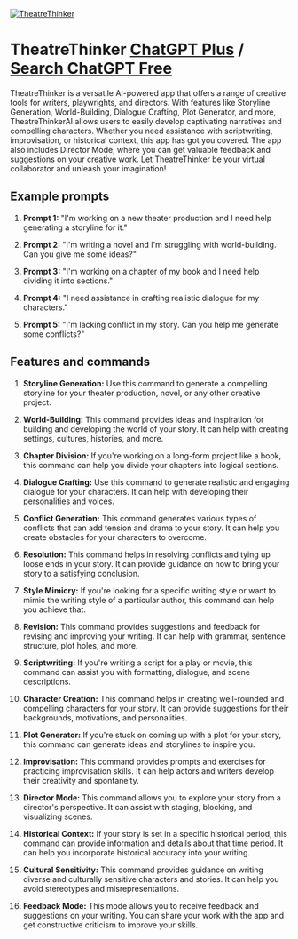 
[![TheatreThinker](https://files.oaiusercontent.com/file-sI5i9DZDFrVXJ1WhK7oZV2nD?se=2123-10-16T22%3A02%3A24Z&sp=r&sv=2021-08-06&sr=b&rscc=max-age%3D31536000%2C%20immutable&rscd=attachment%3B%20filename%3D37840ce3-4df0-4fa1-80da-ea195f27d003.png&sig=LMvmpIWK7IpFPR8kA0OEgQuJ9PvroD2Ob4DRBBF9jQM%3D)](https://chat.openai.com/g/g-OwEMZTNyj-theatrethinker)

# TheatreThinker [ChatGPT Plus](https://chat.openai.com/g/g-OwEMZTNyj-theatrethinker) / [Search ChatGPT Free](https://gptcall.net/index.html#/?search=TheatreThinker)

TheatreThinker is a versatile AI-powered app that offers a range of creative tools for writers, playwrights, and directors. With features like Storyline Generation, World-Building, Dialogue Crafting, Plot Generator, and more, TheatreThinkerAI allows users to easily develop captivating narratives and compelling characters. Whether you need assistance with scriptwriting, improvisation, or historical context, this app has got you covered. The app also includes Director Mode, where you can get valuable feedback and suggestions on your creative work. Let TheatreThinker be your virtual collaborator and unleash your imagination!

## Example prompts

1. **Prompt 1:** "I'm working on a new theater production and I need help generating a storyline for it."

2. **Prompt 2:** "I'm writing a novel and I'm struggling with world-building. Can you give me some ideas?"

3. **Prompt 3:** "I'm working on a chapter of my book and I need help dividing it into sections."

4. **Prompt 4:** "I need assistance in crafting realistic dialogue for my characters."

5. **Prompt 5:** "I'm lacking conflict in my story. Can you help me generate some conflicts?"

## Features and commands

1. **Storyline Generation:** Use this command to generate a compelling storyline for your theater production, novel, or any other creative project.

2. **World-Building:** This command provides ideas and inspiration for building and developing the world of your story. It can help with creating settings, cultures, histories, and more.

3. **Chapter Division:** If you're working on a long-form project like a book, this command can help you divide your chapters into logical sections.

4. **Dialogue Crafting:** Use this command to generate realistic and engaging dialogue for your characters. It can help with developing their personalities and voices.

5. **Conflict Generation:** This command generates various types of conflicts that can add tension and drama to your story. It can help you create obstacles for your characters to overcome.

6. **Resolution:** This command helps in resolving conflicts and tying up loose ends in your story. It can provide guidance on how to bring your story to a satisfying conclusion.

7. **Style Mimicry:** If you're looking for a specific writing style or want to mimic the writing style of a particular author, this command can help you achieve that.

8. **Revision:** This command provides suggestions and feedback for revising and improving your writing. It can help with grammar, sentence structure, plot holes, and more.

9. **Scriptwriting:** If you're writing a script for a play or movie, this command can assist you with formatting, dialogue, and scene descriptions.

10. **Character Creation:** This command helps in creating well-rounded and compelling characters for your story. It can provide suggestions for their backgrounds, motivations, and personalities.

11. **Plot Generator:** If you're stuck on coming up with a plot for your story, this command can generate ideas and storylines to inspire you.

12. **Improvisation:** This command provides prompts and exercises for practicing improvisation skills. It can help actors and writers develop their creativity and spontaneity.

13. **Director Mode:** This command allows you to explore your story from a director's perspective. It can assist with staging, blocking, and visualizing scenes.

14. **Historical Context:** If your story is set in a specific historical period, this command can provide information and details about that time period. It can help you incorporate historical accuracy into your writing.

15. **Cultural Sensitivity:** This command provides guidance on writing diverse and culturally sensitive characters and stories. It can help you avoid stereotypes and misrepresentations.

16. **Feedback Mode:** This mode allows you to receive feedback and suggestions on your writing. You can share your work with the app and get constructive criticism to improve your skills.



